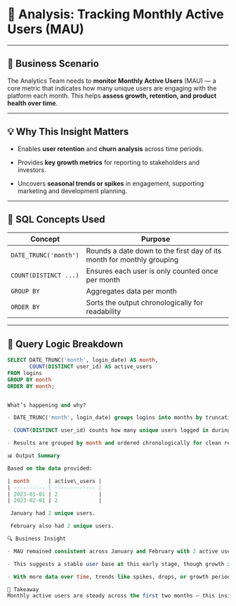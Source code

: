 # 🎯 Analysis: Tracking Monthly Active Users (MAU)

---

## 🧠 Business Scenario
The Analytics Team needs to **monitor Monthly Active Users** (MAU) — a core metric that indicates how many unique users are engaging with the platform each month. This helps **assess growth, retention, and product health over time**.

---

## 💡 Why This Insight Matters

- Enables **user retention** and **churn analysis** across time periods.

- Provides **key growth metrics** for reporting to stakeholders and investors.

- Uncovers **seasonal trends or spikes** in engagement, supporting marketing and development planning.

---

## 🧰 SQL Concepts Used

| Concept               | Purpose                                                               |
| --------------------- | --------------------------------------------------------------------- |
| `DATE_TRUNC('month')` | Rounds a date down to the first day of its month for monthly grouping |
| `COUNT(DISTINCT ...)` | Ensures each user is only counted once per month                      |
| `GROUP BY`            | Aggregates data per month                                             |
| `ORDER BY`            | Sorts the output chronologically for readability                      |

---

## 🧪 Query Logic Breakdown

```sql
SELECT DATE_TRUNC('month', login_date) AS month,
       COUNT(DISTINCT user_id) AS active_users
FROM logins
GROUP BY month
ORDER BY month;


What’s happening and why?

- DATE_TRUNC('month', login_date) groups logins into months by truncating the full login date.

- COUNT(DISTINCT user_id) counts how many unique users logged in during each month.

- Results are grouped by month and ordered chronologically for clean reporting.

📊 Output Summary

Based on the data provided:

| month      | active\_users |
| ---------- | ------------- |
| 2023-01-01 | 2             |
| 2023-02-01 | 2             |

 January had 2 unique users.

 February also had 2 unique users.

🔍 Business Insight

- MAU remained consistent across January and February with 2 active users each month.

- This suggests a stable user base at this early stage, though growth is not yet visible.

- With more data over time, trends like spikes, drops, or growth periods will become clearer — vital for product development and marketing strategy.

🔑 Takeaway
Monthly active users are steady across the first two months — this insight sets the foundation for monitoring user growth and engagement long-term.
